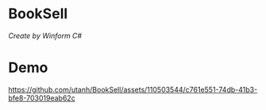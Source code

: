 # BookSell
*Create by Winform C#*

# Demo
https://github.com/utanh/BookSell/assets/110503544/c761e551-74db-41b3-bfe8-703019eab62c

